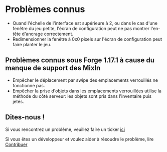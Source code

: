 # Problèmes connus

- Quand l'échelle de l'interface est supérieure à 2, ou dans le cas d'une fenêtre du jeu petite, l'écran de configuration peut ne pas montrer l'en-tête d'ancrage correctement.
- Redimensionner la fenêtre à 0x0 pixels sur l'écran de configuration peut faire planter le jeu.

## Problèmes connus sous Forge 1.17.1 à cause du manque de support des MixIn

- Empêcher le déplacement par swipe des emplacements verrouillés ne fonctionne pas.
- Empêcher la prise d'objets dans les emplacements verrouillées utilise la méthode du côté serveur: les objets sont pris dans l'inventaire puis jetés.

## Dites-nous !

Si vous rencontrez un problème, veuillez faire un ticker [ici](https://github.com/blackd/Inventory-Profiles/issues)

Si vous êtes un développeur et voulez aider à résoudre le problème, lire [Contribuer](contributing.md)
